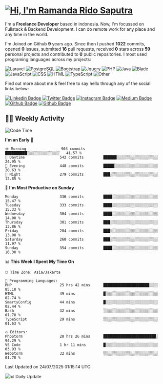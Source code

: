 # [![Hi, I'm Ramanda Rido Saputra](https://readme-typing-svg.herokuapp.com?size=24&vCenter=true&lines=%F0%9F%91%8B+Hi%2C+I'm+Ramanda+Rido+Saputra+;%F0%9F%92%BB+Fullstack+Web+Developer+)](https://git.io/typing-svg)

I'm a **Freelance Developer** based in indonesia. Now, I'm focussed on Fullstack & Backend Development. I can do remote work for any place and any time in the world.

I'm Joined on Github **9** years ago. Since then I pushed **1022** commits, opened **0** issues, submitted **16** pull requests, received **0** stars across **59** personal projects and contributed to **0** public repositories.
I most used programing languages across my projects:

![Laravel](https://img.shields.io/badge/Laravel-FF2D20?flat&logo=laravel&logoColor=white)
![PostgreSQL](https://img.shields.io/badge/PostgreSQL-316192?flat&logo=postgresql&logoColor=white)
![Bootstrap](https://img.shields.io/badge/Bootstrap-563D7C?flat&logo=bootstrap&logoColor=white)
![Jquery](https://img.shields.io/badge/jQuery-0769AD?flat&logo=jquery&logoColor=white)
![PHP](https://img.shields.io/badge/-PHP-%234F5D95?style=flat&logo=PHP&logoColor=white)
![Java](https://img.shields.io/badge/-Java-%23b07219?style=flat&logo=Java&logoColor=white)
![Blade](https://img.shields.io/badge/-Blade-%23f7523f?style=flat&logo=Blade&logoColor=white)
![JavaScript](https://img.shields.io/badge/-JavaScript-%23f1e05a?style=flat&logo=JavaScript&logoColor=white)
![CSS](https://img.shields.io/badge/-CSS-%23663399?style=flat&logo=CSS&logoColor=white)
![HTML](https://img.shields.io/badge/-HTML-%23e34c26?style=flat&logo=HTML&logoColor=white)
![TypeScript](https://img.shields.io/badge/-TypeScript-%233178c6?style=flat&logo=TypeScript&logoColor=white)
![Other](https://img.shields.io/badge/-Other-%23ededed?style=flat&logo=Other&logoColor=white)

Find out more about me & feel free to say hello through any of the social links below:

[![Linkedin Badge](https://img.shields.io/badge/-ramandaaridogh-blue?style=flat&logo=Linkedin&logoColor=white&link=https://www.linkedin.com/in/ramanda-rido-saputra/)](https://www.linkedin.com/in/ramanda-rido-saputra/)
[![Twitter Badge](https://img.shields.io/badge/-ramandaaridogh-%231DA1F2.svg?style=flat&logo=twitter&logoColor=white&link=https://www.twitter.com/ramandaaridogh)](https://www.twitter.com/ramandaaridogh/)
[![Instagram Badge](https://img.shields.io/badge/-ramandaaridogh-purple?style=flat&logo=instagram&logoColor=white&link=https://instagram.com/ramandaaridogh_/)](https://instagram.com/ramandaaridogh_)
[![Medium Badge](https://img.shields.io/badge/-@ramandaaridogh-%2312100E.svg?style=flat&logo=Medium&logoColor=white&link=https://medium.com/@ramandaaridogh/)](https://medium.com/@ramandaaridogh)
[![Github Badge](https://img.shields.io/badge/-@ramandaaridogh-100000.svg?style=flat&logo=github&logoColor=white&link=https://github.com/ramandaaridogh)](https://github.com/ramandaaridogh)
[![Github Badge](https://img.shields.io/badge/-@mxcode-100000.svg?style=flat&logo=github&logoColor=white&link=https://github.com/ramanda-mxcode)](https://github.com/ramanda-mxcode)

## 👨‍💻 Weekly Activity
<!--START_SECTION:waka-->
![Code Time](http://img.shields.io/badge/Code%20Time-1%2C416%20hrs%2046%20mins-blue)

**I'm an Early 🐤** 

```text
🌞 Morning                903 commits         ██████████░░░░░░░░░░░░░░░   41.57 % 
🌆 Daytime                542 commits         ██████░░░░░░░░░░░░░░░░░░░   24.95 % 
🌃 Evening                448 commits         █████░░░░░░░░░░░░░░░░░░░░   20.63 % 
🌙 Night                  279 commits         ███░░░░░░░░░░░░░░░░░░░░░░   12.85 % 
```
📅 **I'm Most Productive on Sunday** 

```text
Monday                   336 commits         ████░░░░░░░░░░░░░░░░░░░░░   15.47 % 
Tuesday                  333 commits         ████░░░░░░░░░░░░░░░░░░░░░   15.33 % 
Wednesday                304 commits         ████░░░░░░░░░░░░░░░░░░░░░   14.00 % 
Thursday                 301 commits         ███░░░░░░░░░░░░░░░░░░░░░░   13.86 % 
Friday                   284 commits         ███░░░░░░░░░░░░░░░░░░░░░░   13.08 % 
Saturday                 260 commits         ███░░░░░░░░░░░░░░░░░░░░░░   11.97 % 
Sunday                   354 commits         ████░░░░░░░░░░░░░░░░░░░░░   16.30 % 
```


📊 **This Week I Spent My Time On** 

```text
🕑︎ Time Zone: Asia/Jakarta

💬 Programming Languages: 
PHP                      25 hrs 42 mins      █████████████████████░░░░   85.18 % 
HTML                     49 mins             █░░░░░░░░░░░░░░░░░░░░░░░░   02.74 % 
SmartyConfig             44 mins             █░░░░░░░░░░░░░░░░░░░░░░░░   02.44 % 
Bash                     32 mins             ░░░░░░░░░░░░░░░░░░░░░░░░░   01.78 % 
TypeScript               29 mins             ░░░░░░░░░░░░░░░░░░░░░░░░░   01.63 % 

🔥 Editors: 
PhpStorm                 28 hrs 26 mins      ████████████████████████░   94.29 % 
VS Code                  1 hr 11 mins        █░░░░░░░░░░░░░░░░░░░░░░░░   03.93 % 
WebStorm                 32 mins             ░░░░░░░░░░░░░░░░░░░░░░░░░   01.78 % 
```


 Last Updated on 24/07/2025 01:15:14 UTC
<!--END_SECTION:waka-->

![📊 Daily Update](https://github.com/ramandaaridogh/ramandaaridogh/actions/workflows/update-activity.yml/badge.svg)
